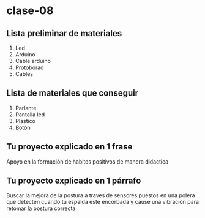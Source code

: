 # clase-08
## Lista preliminar de materiales
1. Led
2. Arduino
3. Cable arduino
3. Protoborad
4. Cables

 ## Lista de materiales que conseguir
   
1. Parlante
2. Pantalla led
3. Plastico 
4. Botón

 ## Tu proyecto explicado en 1 frase
   Apoyo en la formación de habitos positivos de manera didactica
   
## Tu proyecto explicado en 1 párrafo

Buscar la mejora de la postura a traves de sensores puestos en una polera
que detecten cuando tu espalda este encorbada y cause una vibración
para retomar la postura correcta
